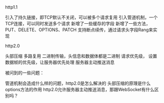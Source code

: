 http1.1 

引入了持久链接，即TCP默认不关闭，可以被多个请求复用
引入管道机制，一个TCP连接，可以同时发送多个请求
新增了一些缓存的字段
新增了一些方法，PUT、DELETE、OPTIONS、PATCH
支持断点续传，通过请求头字段Rang来实现

http2.0

头部压缩
多路复用
二进制传输，头信息和数据体都是二进制
请求优先级， 设置数据帧的优先级，让服务器优先处理
服务器主动推送消息

被问到的一些问题：

管道机制会造成什么样的问题，http2.0是怎么解决的
头部压缩的原理是什么
options方法的作用
http2.0允许服务器主动推送消息，那跟WebSocket有什么区别吗？
